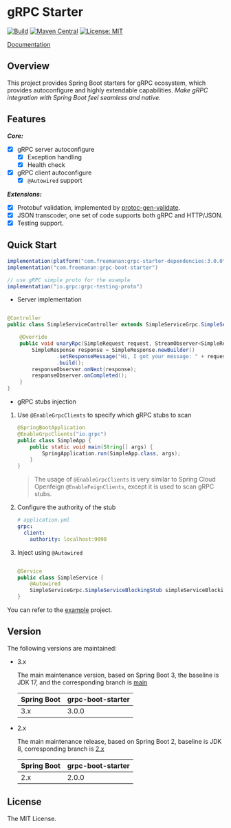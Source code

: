 # gRPC Starter

[![Build](https://img.shields.io/github/actions/workflow/status/DanielLiu1123/grpc-starter/build.yml?branch=main)](https://github.com/DanielLiu1123/grpc-starter/actions)
[![Maven Central](https://img.shields.io/maven-central/v/com.freemanan/grpc-starter-dependencies)](https://search.maven.org/artifact/com.freemanan/grpc-starter-dependencies)
[![License: MIT](https://img.shields.io/badge/License-MIT-yellow.svg)](https://opensource.org/licenses/MIT)

[Documentation](https://danielliu1123.github.io/grpc-starter)

## Overview

This project provides Spring Boot starters for gRPC ecosystem, which provides autoconfigure and highly extendable
capabilities. _Make gRPC integration with Spring Boot feel seamless and native._

## Features

***Core:***

- [x] gRPC server autoconfigure
    - [x] Exception handling
    - [x] Health check
- [x] gRPC client autoconfigure
    - [x] `@Autowired` support

***Extensions:***

- [x] Protobuf validation, implemented by [protoc-gen-validate](https://github.com/bufbuild/protoc-gen-validate).
- [x] JSON transcoder, one set of code supports both gRPC and HTTP/JSON.
- [x] Testing support.

## Quick Start

```groovy
implementation(platform("com.freemanan:grpc-starter-dependencies:3.0.0"))
implementation("com.freemanan:grpc-boot-starter")

// use gRPC simple proto for the example
implementation("io.grpc:grpc-testing-proto")
```

- Server implementation

```java

@Controller
public class SimpleServiceController extends SimpleServiceGrpc.SimpleServiceImplBase {

    @Override
    public void unaryRpc(SimpleRequest request, StreamObserver<SimpleResponse> responseObserver) {
        SimpleResponse response = SimpleResponse.newBuilder()
                .setResponseMessage("Hi, I got your message: " + request.getRequestMessage())
                .build();
        responseObserver.onNext(response);
        responseObserver.onCompleted();
    }
}
```

- gRPC stubs injection

1. Use `@EnableGrpcClients` to specify which gRPC stubs to scan

    ```java
    @SpringBootApplication
    @EnableGrpcClients("io.grpc")
    public class SimpleApp {
        public static void main(String[] args) {
            SpringApplication.run(SimpleApp.class, args);
        }
    }
    ```

   > The usage of `@EnableGrpcClients` is very similar to Spring Cloud Openfeign `@EnableFeignClients`, except it is
   used to scan gRPC stubs.

2. Configure the authority of the stub

    ```yaml
    # application.yml
    grpc:
      client:
        authority: localhost:9090
    ```

3. Inject using `@Autowired`

    ```java
    
    @Service
    public class SimpleService {
        @Autowired
        SimpleServiceGrpc.SimpleServiceBlockingStub simpleServiceBlockingStub;
    }
    ```

You can refer to the [example](examples/simple) project.

## Version

The following versions are maintained:

- 3.x

  The main maintenance version, based on Spring Boot 3, the baseline is JDK 17, and the corresponding branch
  is [main](https://github.com/DanielLiu1123/grpc-starter/)

  | Spring Boot | grpc-boot-starter |
  |-------------|-------------------|
  | 3.x         | 3.0.0             |

- 2.x

  The main maintenance release, based on Spring Boot 2, baseline is JDK 8, corresponding branch
  is [2.x](https://github.com/DanielLiu1123/grpc-starter/tree/2.x)

  | Spring Boot | grpc-boot-starter |
  |-------------|-------------------|
  | 2.x         | 2.0.0             |

## License

The MIT License.
